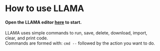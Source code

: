 # How to use LLAMA
#### Open the LLAMA editor [here](https://lb123658.github.io/code/) to start. 
LLAMA uses simple commands to run, save, delete, download, import, clear, and print code.\
Commands are formed with: ```cmd --``` followed by the action you want to do.
